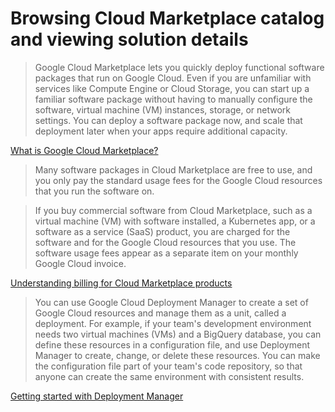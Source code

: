 # Browsing Cloud Marketplace catalog and viewing solution details
    
> Google Cloud Marketplace lets you quickly deploy functional software packages that run on Google Cloud. Even if you are unfamiliar with services like Compute Engine or Cloud Storage, you can start up a familiar software package without having to manually configure the software, virtual machine (VM) instances, storage, or network settings. You can deploy a software package now, and scale that deployment later when your apps require additional capacity.

[What is Google Cloud Marketplace?](https://cloud.google.com/marketplace/docs)

> Many software packages in Cloud Marketplace are free to use, and you only pay the standard usage fees for the Google Cloud resources that you run the software on.

> If you buy commercial software from Cloud Marketplace, such as a virtual machine (VM) with software installed, a Kubernetes app, or a software as a service (SaaS) product, you are charged for the software and for the Google Cloud resources that you use. The software usage fees appear as a separate item on your monthly Google Cloud invoice.

[Understanding billing for Cloud Marketplace products](https://cloud.google.com/marketplace/docs/understanding-billing)

> You can use Google Cloud Deployment Manager to create a set of Google Cloud resources and manage them as a unit, called a deployment. For example, if your team's development environment needs two virtual machines (VMs) and a BigQuery database, you can define these resources in a configuration file, and use Deployment Manager to create, change, or delete these resources. You can make the configuration file part of your team's code repository, so that anyone can create the same environment with consistent results.

[Getting started with Deployment Manager](https://cloud.google.com/deployment-manager/docs/quickstart)
